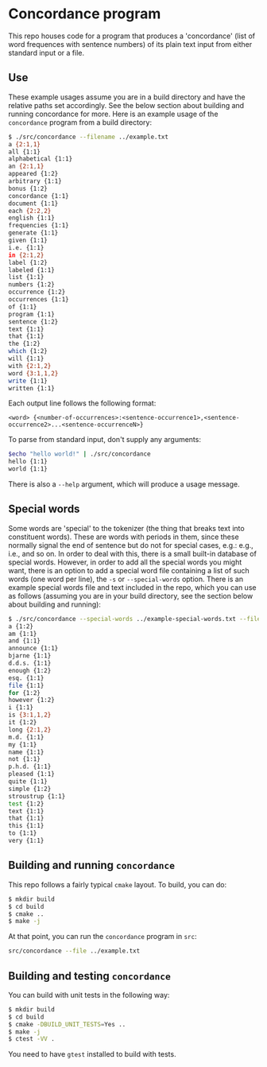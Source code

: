 # Concordance program
This repo houses code for a program that produces a 'concordance'
(list of word frequences with sentence numbers) of its plain text
input from either standard input or a file.

## Use
These example usages assume you are in a build directory and have the
relative paths set accordingly.  See the below section about building
and running concordance for more. Here is an example usage of the
`concordance` program from a build directory:

```sh
$ ./src/concordance --filename ../example.txt
a {2:1,1}
all {1:1}
alphabetical {1:1}
an {2:1,1}
appeared {1:2}
arbitrary {1:1}
bonus {1:2}
concordance {1:1}
document {1:1}
each {2:2,2}
english {1:1}
frequencies {1:1}
generate {1:1}
given {1:1}
i.e. {1:1}
in {2:1,2}
label {1:2}
labeled {1:1}
list {1:1}
numbers {1:2}
occurrence {1:2}
occurrences {1:1}
of {1:1}
program {1:1}
sentence {1:2}
text {1:1}
that {1:1}
the {1:2}
which {1:2}
will {1:1}
with {2:1,2}
word {3:1,1,2}
write {1:1}
written {1:1}
```

Each output line follows the following format:

```
<word> {<number-of-occurrences>:<sentence-occurrence1>,<sentence-occurrence2>...<sentence-occurrenceN>}
```

To parse from standard input, don't supply any arguments:

```sh
$echo "hello world!" | ./src/concordance
hello {1:1}
world {1:1}
```


There is also a `--help` argument, which will produce a usage message.

## Special words

Some words are 'special' to the tokenizer (the thing that breaks text
into constituent words). These are words with periods in them, since
these normally signal the end of sentence but do not for special
cases, e.g.: e.g., i.e., and so on. In order to deal with this, there
is a small built-in database of special words. However, in order to
add all the special words you might want, there is an option to add a
special word file containing a list of such words (one word per line),
the `-s` or `--special-words` option. There is an example special
words file and text included in the repo, which you can use as follows
(assuming you are in your build directory, see the section below about
building and running):

```sh
$ ./src/concordance --special-words ../example-special-words.txt --filename ../example-with-special-words.txt
a {1:2}
am {1:1}
and {1:1}
announce {1:1}
bjarne {1:1}
d.d.s. {1:1}
enough {1:2}
esq. {1:1}
file {1:1}
for {1:2}
however {1:2}
i {1:1}
is {3:1,1,2}
it {1:2}
long {2:1,2}
m.d. {1:1}
my {1:1}
name {1:1}
not {1:1}
p.h.d. {1:1}
pleased {1:1}
quite {1:1}
simple {1:2}
stroustrup {1:1}
test {1:2}
text {1:1}
that {1:1}
this {1:1}
to {1:1}
very {1:1}
```

## Building and running `concordance`

This repo follows a fairly typical `cmake` layout. To build, you can do:

```sh
$ mkdir build
$ cd build
$ cmake ..
$ make -j
```

At that point, you can run the `concordance` program in `src`:

```sh
src/concordance --file ../example.txt
```

## Building and testing `concordance`
You can build with unit tests in the following way:

```sh
$ mkdir build
$ cd build
$ cmake -DBUILD_UNIT_TESTS=Yes ..
$ make -j
$ ctest -VV .
```

You need to have `gtest` installed to build with tests.

